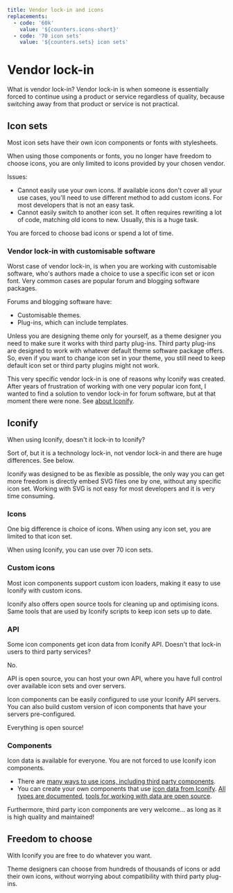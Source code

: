 ```yaml
title: Vendor lock-in and icons
replacements:
  - code: '60k'
    value: '${counters.icons-short}'
  - code: '70 icon sets'
    value: '${counters.sets} icon sets'
```

# Vendor lock-in

What is vendor lock-in? Vendor lock-in is when someone is essentially forced to continue using a product or service regardless of quality, because switching away from that product or service is not practical.

## Icon sets

Most icon sets have their own icon components or fonts with stylesheets.

When using those components or fonts, you no longer have freedom to choose icons, you are only limited to icons provided by your chosen vendor.

Issues:

- Cannot easily use your own icons. If available icons don't cover all your use cases, you'll need to use different method to add custom icons. For most developers that is not an easy task.
- Cannot easily switch to another icon set. It often requires rewriting a lot of code, matching old icons to new. Usually, this is a huge task.

You are forced to choose bad icons or spend a lot of time.

### Vendor lock-in with customisable software

Worst case of vendor lock-in, is when you are working with customisable software, who's authors made a choice to use a specific icon set or icon font. Very common cases are popular forum and blogging software packages.

Forums and blogging software have:

- Customisable themes.
- Plug-ins, which can include templates.

Unless you are designing theme only for yourself, as a theme designer you need to make sure it works with third party plug-ins. Third party plug-ins are designed to work with whatever default theme software package offers. So, even if you want to change icon set in your theme, you still need to keep default icon set or third party plugins might not work.

This very specific vendor lock-in is one of reasons why Iconify was created. After years of frustration of working with one very popular icon font, I wanted to find a solution to vendor lock-in for forum software, but at that moment there were none. See [about Iconify](https://iconify.design/about/).

## Iconify

When using Iconify, doesn't it lock-in to Iconify?

Sort of, but it is a technology lock-in, not vendor lock-in and there are huge differences. See below.

Iconify was designed to be as flexible as possible, the only way you can get more freedom is directly embed SVG files one by one, without any specific icon set. Working with SVG is not easy for most developers and it is very time consuming.

### Icons

One big difference is choice of icons. When using any icon set, you are limited to that icon set.

When using Iconify, you can use over 70 icon sets.

### Custom icons

Most icon components support custom icon loaders, making it easy to use Iconify with custom icons.

Iconify also offers open source tools for cleaning up and optimising icons. Same tools that are used by Iconify scripts to keep icon sets up to date.

### API

Some icon components get icon data from Iconify API. Doesn't that lock-in users to third party services?

No.

API is open source, you can host your own API, where you have full control over available icon sets and over servers.

Icon components can be easily configured to use your Iconify API servers. You can also build custom version of icon components that have your servers pre-configured.

Everything is open source!

### Components

Icon data is available for everyone. You are not forced to use Iconify icon components.

- There are [many ways to use icons, including third party components](/docs/usage/index.md).
- You can create your own components that use [icon data from Iconify](/docs/icons/index.md). [All types are documented](/docs/types/index.md), [tools for working with data are open source](/docs/libraries/utils/index.md).

Furthermore, third party icon components are very welcome... as long as it is high quality and maintained!

## Freedom to choose

With Iconify you are free to do whatever you want.

Theme designers can choose from hundreds of thousands of icons or add their own icons, without worrying about compatibility with third party plug-ins.
